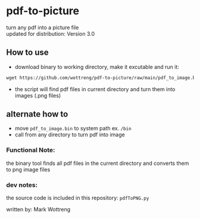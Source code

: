 # pdf-to-picture
turn any pdf into a picture file \
updated for distribution: Version 3.0

## How to use
* download binary to working directory, make it excutable and run it:
```markdown  
wget https://github.com/wottreng/pdf-to-picture/raw/main/pdf_to_image.bin && chmod 777 pdf_to_image.bin && ./pdf_to_image.bin
```
* the script will find pdf files in current directory and turn them into images (.png files)

## alternate how to
* move `pdf_to_image.bin` to system path ex. `/bin`
* call from any directory to turn pdf into image

### Functional Note:
the binary tool finds all pdf files in the current directory and converts them to png image files

### dev notes:
the source code is included in this repository: `pdfToPNG.py`

written by: Mark Wottreng
